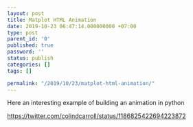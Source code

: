 ```yaml
---
layout: post
title: Matplot HTML Animation
date: 2019-10-23 06:47:14.000000000 +07:00
type: post
parent_id: '0'
published: true
password: ''
status: publish
categories: []
tags: []

permalink: "/2019/10/23/matplot-html-animation/"
---
```


Here an interesting example of building an animation in python

https://twitter.com/colindcarroll/status/1186825422694223872
